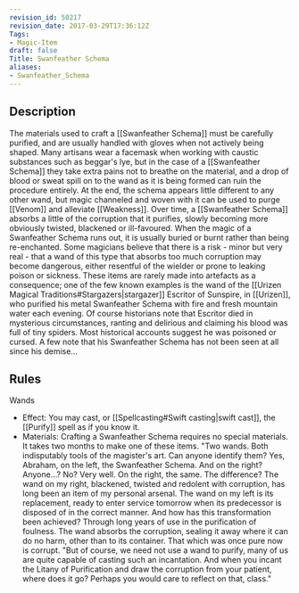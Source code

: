 ```yaml
---
revision_id: 50217
revision_date: 2017-03-29T17:36:12Z
Tags:
- Magic-Item
draft: false
Title: Swanfeather Schema
aliases:
- Swanfeather_Schema
---
```

## Description
The materials used to craft a [[Swanfeather Schema]] must be carefully purified, and are usually handled with gloves when not actively being shaped. Many artisans wear a facemask when working with caustic substances such as beggar's lye, but in the case of a [[Swanfeather Schema]] they take extra pains not to breathe on the material, and a drop of blood or sweat spill on to the wand as it is being formed can ruin the procedure entirely. At the end, the schema appears little different to any other wand, but magic channeled and woven with it can be used to purge [[Venom]] and alleviate [[Weakness]].
Over time, a [[Swanfeather Schema]] absorbs a little of the corruption that it purifies, slowly becoming more obviously twisted, blackened or ill-favoured. When the magic of a Swanfeather Schema runs out, it is usually buried or burnt rather than being re-enchanted. Some magicians believe that there is a risk - minor but very real - that a wand of this type that absorbs too much corruption may become dangerous, either resentful of the wielder or prone to leaking poison or sickness. These items are rarely made into artefacts as a consequence; one of the few known examples is the wand of the [[Urizen Magical Traditions#Stargazers|stargazer]] Escritor of Sunspire, in [[Urizen]], who purified his metal Swanfeather Schema with fire and fresh mountain water each evening. Of course historians note that Escritor died in mysterious circumstances, ranting and delirious and claiming his blood was full of tiny spiders. Most historical accounts suggest he was poisoned or cursed. A few note that his Swanfeather Schema has not been seen at all since his demise...
## Rules
Wands
* Effect: You may cast, or [[Spellcasting#Swift casting|swift cast]], the [[Purify]] spell as if you know it.
* Materials: Crafting a Swanfeather Schema requires no special materials. It takes two months to make one of these items.
"Two wands. Both indisputably tools of the magister's art. Can anyone identify them? Yes, Abraham, on the left, the Swanfeather Schema. And on the right? Anyone...? No? Very well. On the right, the same. The difference? The wand on my right, blackened, twisted and redolent with corruption, has long been an item of my personal arsenal. The wand on my left is its replacement, ready to enter service tomorrow when its predecessor is disposed of in the correct manner. And how has this transformation been achieved? Through long years of use in the purification of foulness. The wand absorbs the corruption, sealing it away where it can do no harm, other than to its container. That which was once pure now is corrupt. 
"But of course, we need not use a wand to purify, many of us are quite capable of casting such an incantation. And when you incant the Litany of Purification and draw the corruption from your patient, where does it go? Perhaps you would care to reflect on that, class."